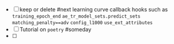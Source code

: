 

- [ ] keep or delete #next 
      learning curve callback 
      hooks such as `training_epoch_end`
      `ae_tr_model_sets.predict_sets`
      `matching_penalty==adv` 
      `config_l1000`
      `use_ext_attributes`
 - [ ] Tutorial on `poetry` #someday
 - [ ] 